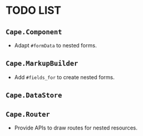 # TODO LIST

## `Cape.Component`

* Adapt `#formData` to nested forms.

## `Cape.MarkupBuilder`

* Add `#fields_for` to create nested forms.

## `Cape.DataStore`

## `Cape.Router`

* Provide APIs to draw routes for nested resources.
